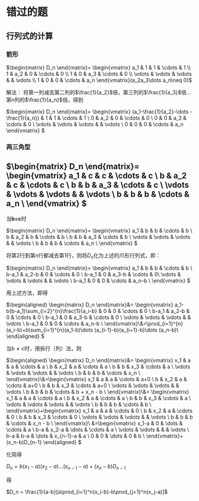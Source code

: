 # 错过的题
## 行列式的计算
### 箭形
$\begin{matrix}
    D_n
\end{matrix}=
 \begin{vmatrix}
    a_1 & 1 & 1 & \cdots & 1 \\
    1 & a_2 & 0 & \cdots & 0 \\
    1 & 0 & a_3 & \cdots & 0 \\
    \vdots & \vdots & \vdots &  & \vdots \\
    1 & 0 & 0 & \cdots & a_n
\end{vmatrix}(a_2a_3\dots a_n\neq 0)$

解法：
将第一列减去第二列的$\frac{1}{a_2}$倍，第三列的$\frac{1}{a_3}$倍$\dots$第n列的$\frac{1}{a_n}$倍，得到

$\begin{matrix}
    D_n
\end{matrix}=
\begin{vmatrix}
    (a_1-\frac{1}{a_2}-\dots -\frac{1}{a_n}) & 1 & 1 & \cdots & 1 \\
    0 & a_2 & 0 & \cdots & 0 \\
    0 & 0 & a_3 & \cdots & 0 \\
    \vdots & \vdots & \vdots & & \vdots \\
    0 & 0 & 0 & \cdots & a_n
\end{vmatrix}
$
### 两三角型
$\begin{matrix}
    D_n
\end{matrix}=
\begin{vmatrix}
    a_1 & c & c & \cdots & c \\
    b & a_2 & c & \cdots & c \\
    b & b & a_3 & \cdots & c \\
    \vdots & \vdots & \vdots & & \vdots \\
    b & b & b & \cdots & a_n \\
\end{vmatrix}
$
---
当**b=c**时

$\begin{matrix}
    D_n
\end{matrix}=
\begin{vmatrix}
    a_1 & b & b & \cdots & b \\
    b & a_2 & b & \cdots & b \\
    b & b & a_3 & \cdots & b \\
    \vdots & \vdots & \vdots & & \vdots \\
    b & b & b & \cdots & a_n \\
\end{vmatrix}
$

将第2行到第n行都减去第1行，则将$D_n$化为上述的爪形行列式，即：

$\begin{matrix}
    D_n
\end{matrix}=
\begin{vmatrix}
    a_1 & b & b & \cdots & b \\
    b-a_1 & a_2-b & 0 & \cdots & 0 \\
    b-a_1 & 0 & a_3-b & \cdots & 0\\
    \vdots & \vdots & \vdots & & \vdots \\
    b-a_1 & 0 & 0 & \cdots & a_n-b \\
\end{vmatrix}
$

用上述方法，即得

$\begin{aligned}
\begin{matrix}
    D_n
\end{matrix}&=
\begin{vmatrix}
    a_1-b(b-a_1)\sum_{i=2}^{n}\frac{1}{a_i-b} & 0 & 0 & \cdots & 0 \\
    b-a_1 & a_2-b & 0 & \cdots & 0 \\
    b-a_1 & 0 & a_3-b & \cdots & 0 \\
    \vdots & \vdots & \vdots & & \vdots \\
    b-a_1 & 0 & 0 & \cdots & a_n-b \\
\end{vmatrix}\\&=\prod_{i=1}^{n}(a_i-b)+b\sum_{i=1}^{n}(a_1-b)\dots (a_{i-1}-b)(a_{i+1}-b)\dots (a_n-b)\\
\end{aligned}
$

当$b\neq c$时，用拆行（列）法，则

$\begin{aligned}
\begin{matrix}
    D_n
\end{matrix}&=
\begin{vmatrix}
    x_1 & a & a & \cdots & a \\
    b & x_2 & a & \cdots & a \\
    b & b & x_3 & \cdots & a \\
    \vdots & \vdots & \vdots & & \vdots \\
    b & b & b & \cdots & x_n \\
\end{vmatrix}\\&=\begin{vmatrix}
    x_1 & a & a & \cdots & a+0 \\
    b & x_2 & a & \cdots & a+0 \\
    b & b & x_3 & \cdots & a+0 \\
    \vdots & \vdots & \vdots & & \vdots \\
    b & b & b & \cdots & b + x_n - b \\
\end{vmatrix}\\&=
\begin{vmatrix}
    x_1 & a & a & \cdots & a \\
    b & x_2 & a & \cdots & a \\
    b & b & x_3 & \cdots & a \\
    \vdots & \vdots & \vdots & & \vdots \\
    b & b & b & \cdots & b \\
\end{vmatrix}+\begin{vmatrix}
    x_1 & a & a & \cdots & 0 \\
    b & x_2 & a & \cdots & 0 \\
    b & b & x_3 & \cdots & 0 \\
    \vdots & \vdots & \vdots & & \vdots \\
    b & b & b & \cdots & x_n - b \\
\end{vmatrix}\\
&=\begin{vmatrix}
    x_1-a & 0 & \dots & \cdots & a \\
    b-a & x_2-a & \dots & \cdots & a \\
    \vdots & \vdots &  & & \vdots \\
    b-a & b-a & \dots & x_{n-1}-a & a \\
    0 & 0 & \dots & 0 & b \\
\end{vmatrix}+(x_n-b)D_{n-1}
\end{aligned}
$

化简得

$D_n = b(x_1-a)(x_2-a)\dots (x_{n-1}-a)+(x_n-b)D_{n-1}$

得

$D_n = \frac{1}{a-b}[a\prod_{i=1}^n(x_i-b)-b\prod_{j=1}^n(x_j-a)]$
